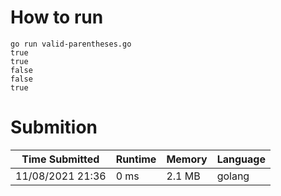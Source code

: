 # How to run

```
go run valid-parentheses.go
true
true
false
false
true
```

# Submition

Time Submitted | Runtime | Memory | Language
-------------- | ------ | ------- | ------ |
11/08/2021 21:36| 0 ms |	2.1 MB | golang
